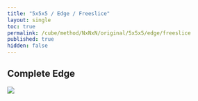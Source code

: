 ```yaml
---
title: "5x5x5 / Edge / Freeslice"
layout: single
toc: true
permalink: /cube/method/NxNxN/original/5x5x5/edge/freeslice
published: true
hidden: false
---
```


<head>
  <base target="_blank">
  <style>
    img {
      max-width: 350px;
    }
  </style>
</head>



## Complete Edge

<a href="https://alpha.twizzle.net/edit/?puzzle=5x5x5&stickering=F2L&setup-alg=2U+2D%0AR+F%27+R%27+F+L%27+F+L+F%27%0A2U+2D+y%0AR+F%27+R%27+F+y+F%27+R+F+R%27%0A2U+2D%0Ay+R+F%27+R%27+F+y+R+F%27+R%27+F%0A3U2%0Ay+R+F%27+R%27+F+y+R+F%27+R%27+F&alg=D+R%27+D+R+3U%0AL+U%27+L%27+R+U%27+R%27%0A3u%27+R+U+R%27">
  <img src="https://user-images.githubusercontent.com/92285528/222747893-9bdfb158-0409-4ad0-a762-4d192f6f1686.png">
</a>
